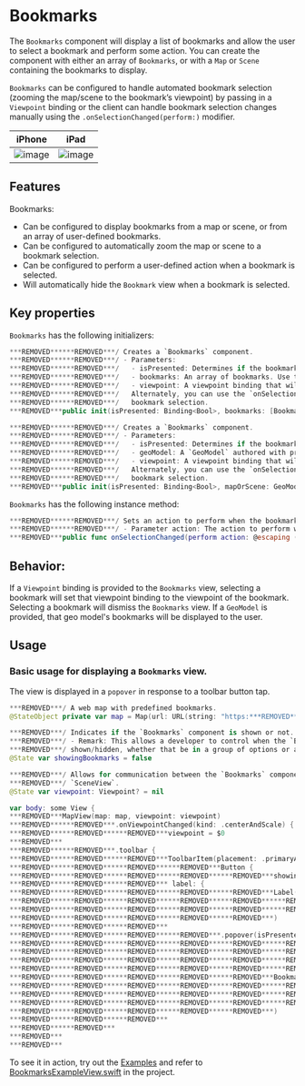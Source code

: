 # Bookmarks

The `Bookmarks` component will display a list of bookmarks and allow the user to select a bookmark and perform some action. You can create the component with either an array of `Bookmarks`, or with a `Map` or `Scene` containing the bookmarks to display.

`Bookmarks` can be configured to handle automated bookmark selection (zooming the map/scene to the bookmark’s viewpoint) by passing in a `Viewpoint` binding or the client can handle bookmark selection changes manually using the `.onSelectionChanged(perform:)` modifier.

|iPhone|iPad|
|:--:|:--:|
|![image](https:***REMOVED***user-images.githubusercontent.com/3998072/202765630-894bee44-a0c2-4435-86f4-c80c4cc4a0b9.png)|![image](https:***REMOVED***user-images.githubusercontent.com/3998072/202765729-91c52555-4677-4c2b-b62b-215e6c3790a6.png)|

## Features

Bookmarks:

- Can be configured to display bookmarks from a map or scene, or from an array of user-defined bookmarks.
- Can be configured to automatically zoom the map or scene to a bookmark selection.
- Can be configured to perform a user-defined action when a bookmark is selected.
- Will automatically hide the `Bookmark` view when a bookmark is selected.

## Key properties

`Bookmarks` has the following initializers:

```swift
***REMOVED******REMOVED***/ Creates a `Bookmarks` component.
***REMOVED******REMOVED***/ - Parameters:
***REMOVED******REMOVED***/   - isPresented: Determines if the bookmarks list is presented.
***REMOVED******REMOVED***/   - bookmarks: An array of bookmarks. Use this when displaying bookmarks defined at runtime.
***REMOVED******REMOVED***/   - viewpoint: A viewpoint binding that will be updated when a bookmark is selected.
***REMOVED******REMOVED***/   Alternately, you can use the `onSelectionChanged(perform:)` modifier to handle
***REMOVED******REMOVED***/   bookmark selection.
***REMOVED***public init(isPresented: Binding<Bool>, bookmarks: [Bookmark], viewpoint: Binding<Viewpoint?>? = nil)
```

```swift
***REMOVED******REMOVED***/ Creates a `Bookmarks` component.
***REMOVED******REMOVED***/ - Parameters:
***REMOVED******REMOVED***/   - isPresented: Determines if the bookmarks list is presented.
***REMOVED******REMOVED***/   - geoModel: A `GeoModel` authored with pre-existing bookmarks.
***REMOVED******REMOVED***/   - viewpoint: A viewpoint binding that will be updated when a bookmark is selected.
***REMOVED******REMOVED***/   Alternately, you can use the `onSelectionChanged(perform:)` modifier to handle
***REMOVED******REMOVED***/   bookmark selection.
***REMOVED***public init(isPresented: Binding<Bool>, mapOrScene: GeoModel, viewpoint: Binding<Viewpoint?>? = nil)
```

`Bookmarks` has the following instance method:

```swift
***REMOVED******REMOVED***/ Sets an action to perform when the bookmark selection changes.
***REMOVED******REMOVED***/ - Parameter action: The action to perform when the bookmark selection has changed.
***REMOVED***public func onSelectionChanged(perform action: @escaping (Bookmark) -> Void) -> Bookmarks
```

## Behavior:

If a `Viewpoint` binding is provided to the `Bookmarks` view, selecting a bookmark will set that viewpoint binding to the viewpoint of the bookmark. Selecting a bookmark will dismiss the `Bookmarks` view. If a `GeoModel` is provided, that geo model's bookmarks will be displayed to the user.

## Usage

### Basic usage for displaying a `Bookmarks` view.
The view is displayed in a `popover` in response to a toolbar button tap.

```swift
***REMOVED***/ A web map with predefined bookmarks.
@StateObject private var map = Map(url: URL(string: "https:***REMOVED***www.arcgis.com/home/item.html?id=16f1b8ba37b44dc3884afc8d5f454dd2")!)!

***REMOVED***/ Indicates if the `Bookmarks` component is shown or not.
***REMOVED***/ - Remark: This allows a developer to control when the `Bookmarks` component is
***REMOVED***/ shown/hidden, whether that be in a group of options or a standalone button.
@State var showingBookmarks = false

***REMOVED***/ Allows for communication between the `Bookmarks` component and a `MapView` or
***REMOVED***/ `SceneView`.
@State var viewpoint: Viewpoint? = nil

var body: some View {
***REMOVED***MapView(map: map, viewpoint: viewpoint)
***REMOVED******REMOVED***.onViewpointChanged(kind: .centerAndScale) {
***REMOVED******REMOVED******REMOVED***viewpoint = $0
***REMOVED***
***REMOVED******REMOVED***.toolbar {
***REMOVED******REMOVED******REMOVED***ToolbarItem(placement: .primaryAction) {
***REMOVED******REMOVED******REMOVED******REMOVED***Button {
***REMOVED******REMOVED******REMOVED******REMOVED******REMOVED***showingBookmarks.toggle()
***REMOVED******REMOVED******REMOVED*** label: {
***REMOVED******REMOVED******REMOVED******REMOVED******REMOVED***Label(
***REMOVED******REMOVED******REMOVED******REMOVED******REMOVED******REMOVED***"Show Bookmarks",
***REMOVED******REMOVED******REMOVED******REMOVED******REMOVED******REMOVED***systemImage: "bookmark"
***REMOVED******REMOVED******REMOVED******REMOVED******REMOVED***)
***REMOVED******REMOVED******REMOVED***
***REMOVED******REMOVED******REMOVED******REMOVED***.popover(isPresented: $showingBookmarks) {
***REMOVED******REMOVED******REMOVED******REMOVED******REMOVED******REMOVED*** Display the `Bookmarks` components with a pre-defined
***REMOVED******REMOVED******REMOVED******REMOVED******REMOVED******REMOVED*** list of bookmarks. Passing in a `Viewpoint` binding
***REMOVED******REMOVED******REMOVED******REMOVED******REMOVED******REMOVED*** will allow the `Bookmarks` component to handle
***REMOVED******REMOVED******REMOVED******REMOVED******REMOVED******REMOVED*** bookmark selection.
***REMOVED******REMOVED******REMOVED******REMOVED******REMOVED***Bookmarks(
***REMOVED******REMOVED******REMOVED******REMOVED******REMOVED******REMOVED***isPresented: $showingBookmarks,
***REMOVED******REMOVED******REMOVED******REMOVED******REMOVED******REMOVED***geoModel: map,
***REMOVED******REMOVED******REMOVED******REMOVED******REMOVED******REMOVED***viewpoint: $viewpoint
***REMOVED******REMOVED******REMOVED******REMOVED******REMOVED***)
***REMOVED******REMOVED******REMOVED***
***REMOVED******REMOVED***
***REMOVED***
***REMOVED***
```

To see it in action, try out the [Examples](../../Examples) and refer to [BookmarksExampleView.swift](../../Examples/Examples/BookmarksExampleView.swift) in the project.
